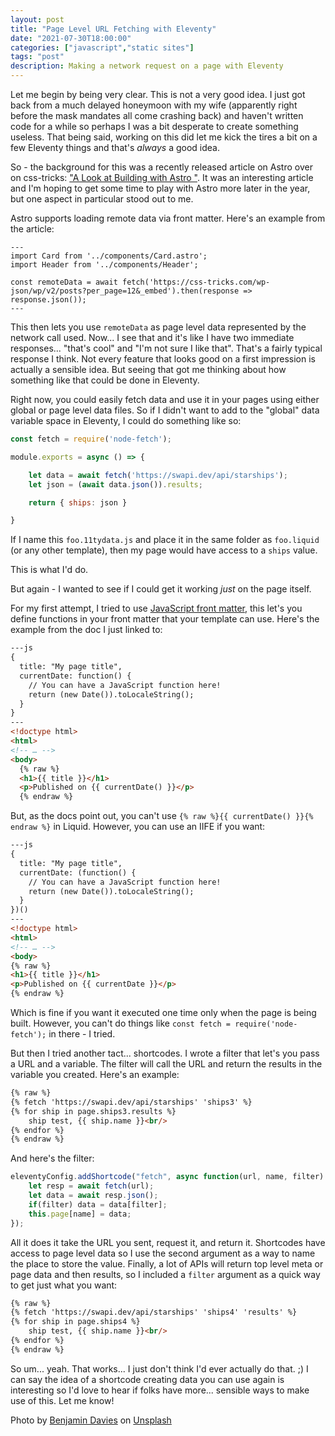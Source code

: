 ```yaml
---
layout: post
title: "Page Level URL Fetching with Eleventy"
date: "2021-07-30T18:00:00"
categories: ["javascript","static sites"]
tags: "post"
description: Making a network request on a page with Eleventy
---
```


Let me begin by being very clear. This is not a very good idea. I just got back from a much delayed honeymoon with my wife (apparently right before the mask mandates all come crashing back) and haven't written code for a while so perhaps I was a bit desperate to create something useless. That being said, working on this did let me kick the tires a bit on a few Eleventy things and that's *always* a good idea. 

So - the background for this was a recently released article on Astro over on css-tricks: ["A Look at Building with Astro
"](https://css-tricks.com/a-look-at-building-with-astro/). It was an interesting article and I'm hoping to get some time to play with Astro more later in the year, but one aspect in particular stood out to me.

Astro supports loading remote data via front matter. Here's an example from the article:

```
---
import Card from '../components/Card.astro';
import Header from '../components/Header';

const remoteData = await fetch('https://css-tricks.com/wp-json/wp/v2/posts?per_page=12&_embed').then(response => response.json());
---
```

This then lets you use `remoteData` as page level data represented by the network call used. Now... I see that and it's like I have two immediate responses... "that's cool" and "I'm not sure I like that". That's a fairly typical response I think. Not every feature that looks good on a first impression is actually a sensible idea. But seeing that got me thinking about how something like that could be done in Eleventy.

Right now, you could easily fetch data and use it in your pages using either global or page level data files. So if I didn't want to add to the "global" data variable space in Eleventy, I could do something like so:

```js
const fetch = require('node-fetch');

module.exports = async () => {

	let data = await fetch('https://swapi.dev/api/starships');
	let json = (await data.json()).results;

	return { ships: json }

}
```

If I name this `foo.11tydata.js` and place it in the same folder as `foo.liquid` (or any other template), then my page would have access to a `ships` value. 

This is what I'd do.

But again - I wanted to see if I could get it working *just* on the page itself.

For my first attempt, I tried to use [JavaScript front matter](https://www.11ty.dev/docs/data-frontmatter/#javascript-front-matter), this let's you define functions in your front matter that your template can use. Here's the example from the doc I just linked to:

```html
---js
{
  title: "My page title",
  currentDate: function() {
    // You can have a JavaScript function here!
    return (new Date()).toLocaleString();
  }
}
---
<!doctype html>
<html>
<!-- … -->
<body>
  {% raw %}
  <h1>{{ title }}</h1>
  <p>Published on {{ currentDate() }}</p>
  {% endraw %}
```

But, as the docs point out, you can't use `{% raw %}{{ currentDate() }}{% endraw %}` in Liquid. However, you can use an IIFE if you want:

```html
---js
{
  title: "My page title",
  currentDate: (function() {
    // You can have a JavaScript function here!
    return (new Date()).toLocaleString();
  }
})()
---
<!doctype html>
<html>
<!-- … -->
<body>
{% raw %}
<h1>{{ title }}</h1>
<p>Published on {{ currentDate }}</p>
{% endraw %}
```

Which is fine if you want it executed one time only when the page is being built. However, you can't do things like `const fetch = require('node-fetch');` in there - I tried. 

But then I tried another tact... shortcodes. I wrote a filter that let's you pass a URL and a variable. The filter will call the URL and return the results in the variable you created. Here's an example:

```html
{% raw %}
{% fetch 'https://swapi.dev/api/starships' 'ships3' %}
{% for ship in page.ships3.results %}
    ship test, {{ ship.name }}<br/>
{% endfor %}
{% endraw %}
```

And here's the filter:

```js
eleventyConfig.addShortcode("fetch", async function(url, name, filter) {
    let resp = await fetch(url);
    let data = await resp.json();
    if(filter) data = data[filter];
    this.page[name] = data;
});
```

All it does it take the URL you sent, request it, and return it. Shortcodes have access to page level data so I use the second argument as a way to name the place to store the value. Finally, a lot of APIs will return top level meta or page data and then results, so I included a `filter` argument as a quick way to get just what you want:

```html
{% raw %}
{% fetch 'https://swapi.dev/api/starships' 'ships4' 'results' %}
{% for ship in page.ships4 %}
    ship test, {{ ship.name }}<br/>
{% endfor %}
{% endraw %}
```

So um... yeah. That works... I just don't think I'd ever actually do that. ;) I can say the idea of a shortcode creating data you can use again is interesting so I'd love to hear if folks have more... sensible ways to make use of this. Let me know!

Photo by <a href="https://unsplash.com/@bendavisual?utm_source=unsplash&utm_medium=referral&utm_content=creditCopyText">Benjamin Davies</a> on <a href="https://unsplash.com/s/photos/dangerous?utm_source=unsplash&utm_medium=referral&utm_content=creditCopyText">Unsplash</a>
  